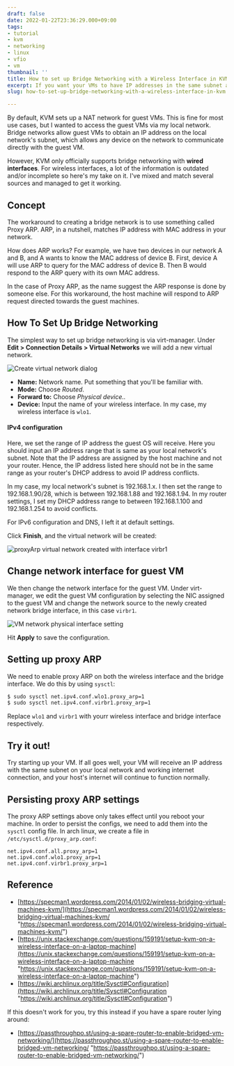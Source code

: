 ```yaml
---
draft: false
date: 2022-01-22T23:36:29.000+09:00
tags:
- tutorial
- kvm
- networking
- linux
- vfio
- vm
thumbnail: ''
title: How to set up Bridge Networking with a Wireless Interface in KVM
excerpt: If you want your VMs to have IP addresses in the same subnet as your local network.
slug: how-to-set-up-bridge-networking-with-a-wireless-interface-in-kvm

---
```

By default, KVM sets up a NAT network for guest VMs. This is fine for most use cases, but I wanted to access the guest VMs via my local network. Bridge networks allow guest VMs to obtain an IP address on the local network's subnet, which allows any device on the network to communicate directly with the guest VM.

However, KVM only officially supports bridge networking with **wired interfaces**. For wireless interfaces, a lot of the information is outdated and/or incomplete so here's my take on it. I've mixed and match several sources and managed to get it working.

## Concept

The workaround to creating a bridge network is to use something called Proxy ARP. ARP, in a nutshell, matches IP address with MAC address in your network.

How does ARP works? For example, we have two devices in our network A and B, and A wants to know the MAC address of device B. First, device A will use ARP to query for the MAC address of device B. Then B would respond to the ARP query with its own MAC address.

In the case of Proxy ARP, as the name suggest the ARP response is done by someone else. For this workaround, the host machine will respond to ARP request directed towards the guest machines.

## How To Set Up Bridge Networking

The simplest way to set up bridge networking is via virt-manager. Under **Edit > Connection Details > Virtual Networks** we will add a new virtual network.

![Create virtual network dialog](/uploads/create-virtual-network.png "Create virtual network dialog")

* **Name:** Network name. Put something that you'll be familiar with.
* **Mode:** Choose _Routed_.
* **Forward to:** Choose _Physical device.._
* **Device:** Input the name of your wireless interface. In my case, my wireless interface is `wlo1`.

#### IPv4 configuration

Here, we set the range of IP address the guest OS will receive. Here you should input an IP address range that is same as your local network's subnet. Note that the IP address are assigned by the host machine and not your router. Hence, the IP address listed here should not be in the same range as your router's DHCP address to avoid IP address conflicts.

In my case, my local network's subnet is 192.168.1.x. I then set the range to 192.168.1.90/28, which is between 192.168.1.88 and 192.168.1.94. In my router settings, I set my DHCP address range to between 192.168.1.100 and 192.168.1.254 to avoid conflicts.

For IPv6 configuration and DNS, I left it at default settings.

Click **Finish**, and the virtual network will be created:

![proxyArp virtual network created with interface virbr1](/uploads/virt-man-network-interface.png "proxyArp virtual network created with interface virbr1")

## Change network interface for guest VM

We then change the network interface for the guest VM. Under virt-manager, we edit the guest VM configuration by selecting the NIC assigned to the guest VM and change the network source to the newly created network bridge interface, in this case `virbr1`.

![VM network physical interface setting](/uploads/vm-network-setting.png)

Hit **Apply** to save the configuration.

## Setting up proxy ARP

We need to enable proxy ARP on both the wireless interface and the bridge interface. We do this by using `sysctl`:

```bash
$ sudo sysctl net.ipv4.conf.wlo1.proxy_arp=1
$ sudo sysctl net.ipv4.conf.virbr1.proxy_arp=1
```

Replace `wlo1` and `virbr1` with yourr wireless interface and bridge interface respectively.

## Try it out!

Try starting up your VM. If all goes well, your VM will receive an IP address with the same subnet on your local network and working internet connection, and your host's internet will continue to function normally.

## Persisting proxy ARP settings

The proxy ARP settings above only takes effect until you reboot your machine. In order to persist the configs, we need to add them into the `sysctl` config file. In arch linux, we create a file in `/etc/sysctl.d/proxy_arp.conf`:

```
net.ipv4.conf.all.proxy_arp=1
net.ipv4.conf.wlo1.proxy_arp=1
net.ipv4.conf.virbr1.proxy_arp=1
```

## Reference

* [https://specman1.wordpress.com/2014/01/02/wireless-bridging-virtual-machines-kvm/](https://specman1.wordpress.com/2014/01/02/wireless-bridging-virtual-machines-kvm/ "https://specman1.wordpress.com/2014/01/02/wireless-bridging-virtual-machines-kvm/")
* [https://unix.stackexchange.com/questions/159191/setup-kvm-on-a-wireless-interface-on-a-laptop-machine](https://unix.stackexchange.com/questions/159191/setup-kvm-on-a-wireless-interface-on-a-laptop-machine "https://unix.stackexchange.com/questions/159191/setup-kvm-on-a-wireless-interface-on-a-laptop-machine")
* [https://wiki.archlinux.org/title/Sysctl#Configuration](https://wiki.archlinux.org/title/Sysctl#Configuration "https://wiki.archlinux.org/title/Sysctl#Configuration")

If this doesn't work for you, try this instead if you have a spare router lying around:

* [https://passthroughpo.st/using-a-spare-router-to-enable-bridged-vm-networking/](https://passthroughpo.st/using-a-spare-router-to-enable-bridged-vm-networking/ "https://passthroughpo.st/using-a-spare-router-to-enable-bridged-vm-networking/")
